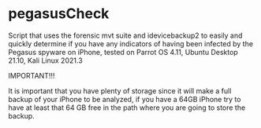 # pegasusCheck
Script that uses the forensic mvt suite and idevicebackup2 to easily and quickly determine if you have any indicators of having been infected by the Pegasus spyware on iPhone, tested on Parrot OS 4.11, Ubuntu Desktop 21.10, Kali Linux 2021.3

IMPORTANT!!!

It is important that you have plenty of storage since it will make a full backup of your iPhone to be analyzed, if you have a 64GB iPhone try to have at least that 64 GB free in the path where you are going to store the backup.
